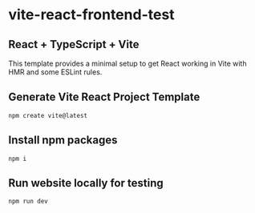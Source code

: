 # vite-react-frontend-test

## React + TypeScript + Vite

This template provides a minimal setup to get React working in Vite with HMR and some ESLint rules.

## Generate Vite React Project Template

```shell
npm create vite@latest
```

## Install npm packages

```shell
npm i
```

## Run website locally for testing

```shell
npm run dev
```